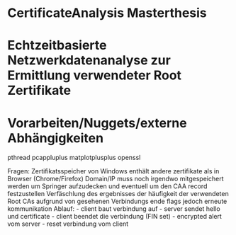 # CertificateAnalysis Masterthesis

# Echtzeitbasierte Netzwerkdatenanalyse zur Ermittlung verwendeter Root Zertifikate

# Vorarbeiten/Nuggets/externe Abhängigkeiten
pthread
pcappluplus
matplotplusplus
openssl


Fragen:
	Zertifikatsspeicher von Windows enthält andere zertifikate als in Browser (Chrome/Firefox)
	Domain/IP muss noch irgendwo mitgespeichert werden um Springer aufzudecken und eventuell um den CAA record festzustellen
	Verfäschlung des ergebnisses der häufigkeit der verwendeten Root CAs aufgrund von gesehenen Verbindungs ende flags jedoch erneute kommunikation
		Ablauf:
		- client baut verbindung auf
		- server sendet hello und certificate
		- client beendet die verbindung (FIN set)
		- encrypted alert vom server
		- reset verbindung vom client

